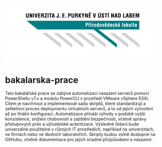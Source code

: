 ![Logo Přírodovědecké fakulty UJEP](LOGO_PRF_CZ_RGB_standard.jpg)
# bakalarska-prace
Tato bakalářská práce se zabývá automatizací nasazení serverů pomocí PowerShellu v7.x a modulu PowerCLI v prostředí VMware vSphere ESXi. Cílem je navrhnout a implementovat sadu skriptů, které standardizují a zefektivní proces deploymentu virtuálních serverů, a to od jejich vytvoření až po finální konfiguraci. Automatizace přináší výhody v podobě vyšší konzistence, snížení chybovosti a zajištění bezpečnosti, včetně správy přístupových práv a uživatelské autentizace. Výsledné řešení bude univerzálně použitelné v různých IT prostředích, například na univerzitách, ve firmách nebo ve školních laboratořích. Skripty budou volně dostupné na GitHubu, včetně dokumentace pro jejich snadné přizpůsobení a nasazení.
